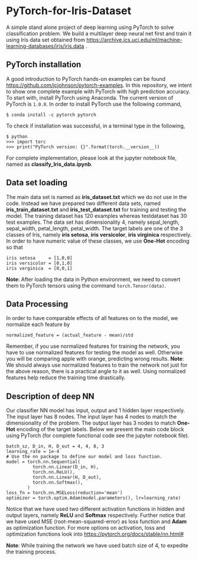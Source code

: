 # PyTorch-for-Iris-Dataset
A simple stand alone project of deep learning using PyTorch to solve classification problem. We build a multilayer deep neural net first and train it using Iris data set obtained from https://archive.ics.uci.edu/ml/machine-learning-databases/iris/iris.data . 

## PyTorch installation
A good introduction to PyTorch hands-on examples can be found https://github.com/jcjohnson/pytorch-examples. In this repository, we intent to show one complete example with PyTorch with high prediction accuracy. To start with, install PyTorch using Anaconda. The current version of PyTorch is ```1.0.0```. In order to install PyTorch use the following command,

```$ conda install -c pytorch pytorch```

To check if installation was successful, in a terminal type in the following,

```
$ python
>>> import torc
>>> print("PyTorch version: {}".format(torch.__version__))
```

For complete implementation, please look at the jupyter notebook file, named as **classify_Iris_data.ipynb**.

## Data set loading
The main data set is named as **iris_dataset.txt** which we do not use in the code. Instead we have prepared two different data sets, named **iris_train_dataset.txt** and **iris_test_dataset.txt** for training and testing the model. The training dataset has 120 examples whereas testdataset has 30 test examples. The data set has dimensionality 4, namely sepal_length, sepal_width, petal_length, petal_width. The target labels are one of the 3 classes of Iris, namely **iris setosa**, **iris versicolor**, **iris virginica** respectively. In order to have numeric value of these classes, we use **One-Hot** encoding so that
```
iris setosa     = [1,0,0]
iris versicolor = [0,1,0] 
iris verginica  = [0,0,1]
```
**Note**: After loading the data in Python environment, we need to convert them to PyTorch tensors using the command ```torch.Tensor(data)```.

## Data Processing
In order to have comparable effects of all features on to the model, we normalize each feature by

```
normalized_feature = (actual_feature - mean)/std
```
Remember, if you use normalized features for training the network, you have to use normalized features for testing the model as well. Otherwise you will be comparing apple with orange, predicting wrong results.
**Note**: We should always use normalized features to train the network not just for the above reason, there is a practical angle to it as well. Using normalized features help reduce the training time drastically.

## Description of deep NN
Our classifier NN model has input, output and 1 hidden layer respectively. The input layer has 8 nodes. The input layer has 4 nodes to match the dimensionality of the problem. The output layer has 3 nodes to match **One-Hot** encoding of the target labels. Below we present the main code block using PyTorch (for complete functional code see the jupyter notebook file).

```
batch_sz, D_in, H, D_out = 4, 4, 8, 3
learning_rate = 1e-4
# Use the nn package to define our model and loss function.
model = torch.nn.Sequential(
          torch.nn.Linear(D_in, H),
          torch.nn.ReLU(),
          torch.nn.Linear(H, D_out),
          torch.nn.Softmax(),
        )
loss_fn = torch.nn.MSELoss(reduction='mean')
optimizer = torch.optim.Adam(model.parameters(), lr=learning_rate)
```
Notice that we have used two different activation functions in hidden and output layers, namely **ReLU** and **Softmax** respectively. Further notice that we have used MSE (root-mean-squared-error) as loss function and **Adam** as optimization function. For more options on activation, loss and optimization functions look into https://pytorch.org/docs/stable/nn.html#

**Note**: While training the network we have used batch size of 4, to expedite the training process.
